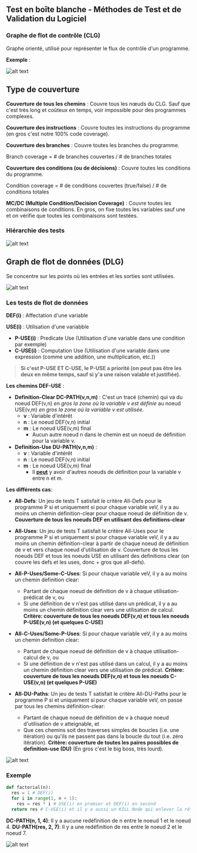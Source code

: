 ## Test en boîte blanche - Méthodes de Test et de Validation du Logiciel

### Graphe de flot de contrôle (CLG)

Graphe orienté, utilisé pour représenter le flux de contrôle d'un programme.

**Exemple** :

![alt text](image.png)

## Type de couverture

**Couverture de tous les chemins** : Couvre tous les nœuds du CLG. Sauf que c'est très long et coûteux en temps, voir impossible pour des programmes complexes.

**Couverture des instructions** : Couvre toutes les instructions du programme (en gros c'est notre 100% code coverage).

**Couverture des branches** : Couvre toutes les branches du programme.

Branch coverage = # de branches couvertes / # de branches totales

**Couverture des conditions (ou de décisions)** : Couvre toutes les conditions du programme.

Condition coverage = # de conditions couvertes (true/false) / # de conditions totales

**MC/DC (Multiple Condition/Decision Coverage)** : Couvre toutes les combinaisons de conditions. En gros, on fixe toutes les variables sauf une et on vérifie que toutes les combinaisons sont testées.

### Hiérarchie des tests

![alt text](image-1.png)

## Graph de flot de données (DLG)

Se concentre sur les points où les entrées et les sorties sont utilisées.

![alt text](image-2.png)

### Les tests de flot de données

**DEF(i)** : Affectation d'une variable

**USE(i)** : Utilisation d'une variabble

- **P-USE(i)** : Predicate Use (Utilisation d'une variable dans une condition par exemple)
- **C-USE(i)** : Computation Use (Utilisation d'une variable dans une expression (comme une addition, une multiplication, etc.))

> **Si c'est P-USE ET C-USE, le P-USE a priorité (on peut pas être les deux en même temps, sauf si y'a une raison valable et justifiée).**

**Les chemins DEF-USE** :

- **Definition-Clear DC-PATH(v,n,m)** : C'est un tracé (chemin) qui va du noeud DEF(v,n) _en gros la zone où la variable v est définie_ au noeud USE(v,m) _en gros la zone où la variable v est utilisée_.
  - **v** : Variable d'intérêt
  - **n** : Le noeud DEF(v,n) initial
  - **m** : Le noeud USE(v,m) final
    - Aucun autre noeud n dans le chemin est un noeud de définition pour la variable v.
- **Definition-Use DU-PATH(v,n,m)** :
  - **v** : Variable d'intérêt
  - **n** : Le noeud DEF(v,n) initial
  - **m** : Le noeud USE(v,m) final
    - Il <u>**peut**</u> y avoir d'autres noeuds de définition pour la variable v entre n et m.

**Les différents cas**:

- **All-Defs**: Un jeu de tests T satisfait le critère All-Defs pour le programme P si et uniquement si pour chaque variable veV, il y a au moins un chemin définition-clear pour chaque noeud de définition de v. **Couverture de tous les noeuds DEF en utilisant des definitions-clear**
- **All-Uses**: Un jeu de tests T satisfait le critère All-Uses pour le programme P si et uniquement si pour chaque variable veV, il y a au moins un chemin définition-clear à partir de chaque noeud de définition de v et vers chaque noeud d'utilisation de v. Couverture de tous les noeuds DEF et tous les noeuds USE en utilisant des definitions clear (on couvre les defs et les uses, donc + gros que all-defs).

- **All-P-Uses/Some-C-Uses**: Si pour chaque variable veV, il y a au moins un chemin definition clear:

  - Partant de chaque noeud de définition de v à chaque utilisation-prédicat de v, ou
  - Si une définition de v n'est pas utilisé dans un prédicat, il y a au moins un chemin définition clear vers une utilisation de calcul.
    **Critère: couverture de tous les noeuds DEF(v,n) et tous les noeuds P-USE(v,n) (et quelques C-USE)**

- **All-C-Uses/Some-P-Uses**: Si pour chaque variable veV, il y a au moins un chemin definition clear:

  - Partant de chaque noeud de définition de v à chaque utilisation-calcul de v, ou
  - Si une définition de v n'est pas utilisé dans un calcul, il y a au moins un chemin définition clear vers une utilisation de prédicat.
    **Critère: couverture de tous les noeuds DEF(v,n) et tous les noeuds C-USE(v,n) (et quelques P-USE)**

- **All-DU-Paths**: Un jeu de tests T satisfait le critère All-DU-Paths pour le programme P si et uniquement si pour chaque variable veV, on passe par tous les chemins définition-clear:
  - Partant de chaque noeud de définition de v à chaque noeud d'utilisation de v atteignable, et
  - Que ces chemins soit des traverses simples de boucles (i.e. une itération) ou qu'ils ne passent pas dans la boucle du tout (i.e. zéro itération).
    **Critère: couverture de toutes les paires possibles de definition-use (DU)** (En gros c'est le big boss, très lourd).

![alt text](image-5.png)

### Exemple

```py
def factorial(n):
  res = 1 # DEF(i)
  for i in range(1, n + 1):
    res = res * i # USE(i) en premier et DEF(i) en second
  return res # C-USE(i) et il y a aussi un KILL Node qui enlever la référence à res.
```

**DC-PATH(n, 1, 4)**: Il y a aucune redéfinition de n entre le noeud 1 et le noeud 4.
**DU-PATH(res, 2, 7)**: Il y a une redéfinition de res entre le noeud 2 et le noeud 7.

![alt text](image-3.png)
